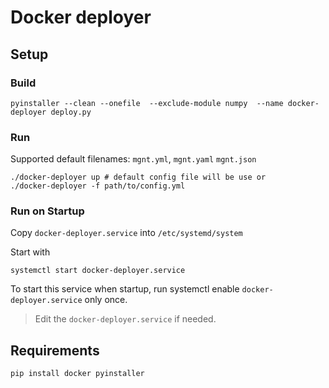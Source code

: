 # Docker deployer

##  Setup
### Build
```
pyinstaller --clean --onefile  --exclude-module numpy  --name docker-deployer deploy.py

```
### Run 

Supported default filenames: `mgnt.yml`, `mgnt.yaml` `mgnt.json`

```
./docker-deployer up # default config file will be use or 
./docker-deployer -f path/to/config.yml

```
### Run on Startup
Copy `docker-deployer.service` into `/etc/systemd/system`

Start with
```
systemctl start docker-deployer.service
```
To start this service when startup, run systemctl enable `docker-deployer.service` only once.

> Edit the `docker-deployer.service` if needed.




## Requirements
```
pip install docker pyinstaller
```